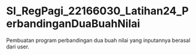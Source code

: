 # SI_RegPagi_22166030_Latihan24_PerbandinganDuaBuahNilai
Pembuatan program perbandingan dua buah nilai yang inputannya berasal dari user.
